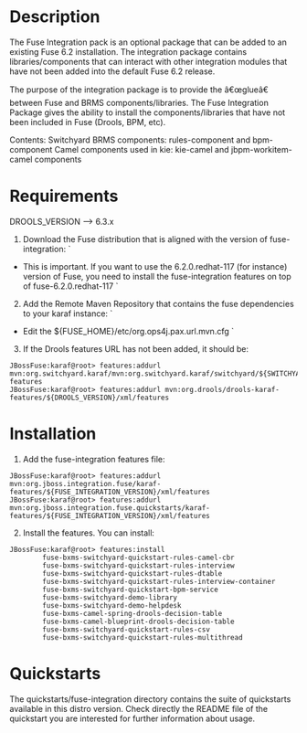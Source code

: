 Description
============
The Fuse Integration pack is an optional package that can be added to an existing Fuse 6.2 installation.  The integration package contains libraries/components that can interact with other integration modules that have not been added into the default Fuse 6.2 release. 

The purpose of the integration package is to provide the â€œglueâ€ between Fuse and BRMS components/libraries.  The Fuse Integration Package gives the ability to install the components/libraries that have not been included in Fuse (Drools, BPM, etc).

Contents:
Switchyard BRMS components: rules-component and bpm-component
Camel components used in kie: kie-camel and jbpm-workitem-camel components


Requirements
============
DROOLS_VERSION --> 6.3.x

1.  Download the Fuse distribution that is aligned with the version of fuse-integration:
    `
  * This is important. If you want to use the 6.2.0.redhat-117 (for instance) version of Fuse, you need to install the fuse-integration features on top of fuse-6.2.0.redhat-117
     `
2.  Add the Remote Maven Repository that contains the fuse dependencies to your karaf instance:
    `
  * Edit the ${FUSE_HOME}/etc/org.ops4j.pax.url.mvn.cfg
     `
3.  If the Drools features URL has not been added, it should be:
```
JBossFuse:karaf@root> features:addurl mvn:org.switchyard.karaf/mvn:org.switchyard.karaf/switchyard/${SWITCHYARD_VERSION}/xml/core-features
JBossFuse:karaf@root> features:addurl mvn:org.drools/drools-karaf-features/${DROOLS_VERSION}/xml/features
```


Installation
============
1.   Add the fuse-integration features file: 
```
JBossFuse:karaf@root> features:addurl mvn:org.jboss.integration.fuse/karaf-features/${FUSE_INTEGRATION_VERSION}/xml/features
JBossFuse:karaf@root> features:addurl mvn:org.jboss.integration.fuse.quickstarts/karaf-features/${FUSE_INTEGRATION_VERSION}/xml/features
```
2.  Install the features. You can install: 
```
JBossFuse:karaf@root> features:install    
        fuse-bxms-switchyard-quickstart-rules-camel-cbr             
        fuse-bxms-switchyard-quickstart-rules-interview          
        fuse-bxms-switchyard-quickstart-rules-dtable      
        fuse-bxms-switchyard-quickstart-rules-interview-container   
        fuse-bxms-switchyard-quickstart-bpm-service
        fuse-bxms-switchyard-demo-library
        fuse-bxms-switchyard-demo-helpdesk
        fuse-bxms-camel-spring-drools-decision-table
        fuse-bxms-camel-blueprint-drools-decision-table
        fuse-bxms-switchyard-quickstart-rules-csv
        fuse-bxms-switchyard-quickstart-rules-multithread
```

Quickstarts
============
The quickstarts/fuse-integration directory contains the suite of quickstarts available in this distro version. Check directly the README file of the quickstart you are interested for further information about usage.

